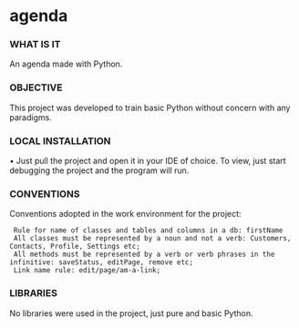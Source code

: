 # agenda

### WHAT IS IT

An agenda made with Python.

### OBJECTIVE

This project was developed to train basic Python without concern with any paradigms.

### LOCAL INSTALLATION

• Just pull the project and open it in your IDE of choice. To view, just start debugging the project and the program will run.

### CONVENTIONS

Conventions adopted in the work environment for the project:

     Rule for name of classes and tables and columns in a db: firstName
     All classes must be represented by a noun and not a verb: Customers, Contacts, Profile, Settings etc;
     All methods must be represented by a verb or verb phrases in the infinitive: saveStatus, editPage, remove etc;
     Link name rule: edit/page/am-a-link;

### LIBRARIES

No libraries were used in the project, just pure and basic Python.

